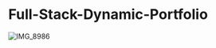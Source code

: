 # Full-Stack-Dynamic-Portfolio
![IMG_8986](https://github.com/user-attachments/assets/f702dc5d-b961-4de5-96cc-4a7b152c907f)
